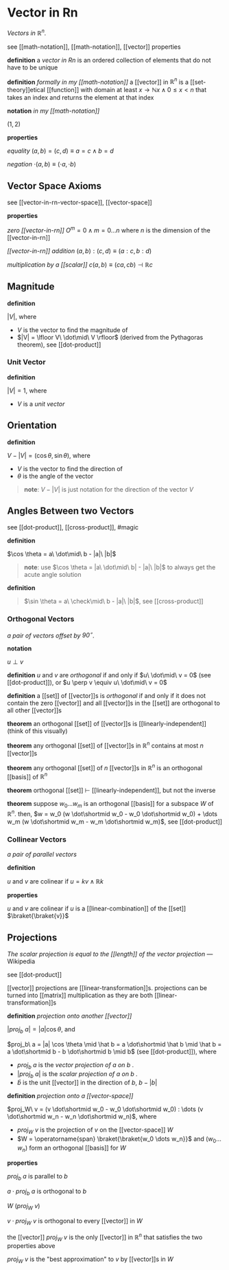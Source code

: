 # Vector in Rn

_Vectors in $\mathbb R^n$._

see [[math-notation]], [[math-notation]], [[vector]] properties

**definition** a _vector in Rn_ is an ordered collection of elements that do not have to be unique

**definition** _formally in my [[math-notation]]_ a [[vector]] in $\mathbb R^n$ is a [[set-theory]]etical [[function]] with domain at least $x \rightarrow \mathbb N x \land 0 \le x < n$ that takes an index and returns the element at that index

**notation** _in my [[math-notation]]_

$(1, 2)$

**properties**

_equality_ $(a, b) = (c, d) \equiv a = c \land b = d$

_negation_ $\cdot(a, b) \equiv (\cdot a, \cdot b)$

## Vector Space Axioms

see [[vector-in-rn-vector-space]], [[vector-space]]

**properties**

_zero [[vector-in-rn]]_ $O^m = 0 \land m = 0 \dots n$ where $n$ is the dimension of the [[vector-in-rn]]

_[[vector-in-rn]] addition_ $(a, b) : (c, d) \equiv (a : c, b : d)$

_multiplication by a [[scalar]]_ $c(a, b) \equiv (ca, cb) \dashv \mathbb R c$

## Magnitude

**definition**

$|V|$, where

- $V$ is the vector to find the magnitude of
- $|V| = \lfloor V\ \dot\mid\ V \rfloor$ (derived from the Pythagoras theorem), see [[dot-product]]

### Unit Vector

**definition**

$|V| = 1$, where

- $V$ is a _unit vector_

## Orientation

**definition**

$V - |V| = (\cos \theta, \sin \theta)$, where

- $V$ is the vector to find the direction of
- $\theta$ is the angle of the vector

> **note**: $V - |V|$ is just notation for the direction of the vector $V$

## Angles Between two Vectors

see [[dot-product]], [[cross-product]], #magic

**definition**

$\cos \theta = a\ \dot\mid\ b - |a|\ |b|$

> **note**: use $\cos \theta = |a\ \dot\mid\ b| - |a|\ |b|$ to always get the acute angle solution

**definition**

> $\sin \theta = a\ \check\mid\ b - |a|\ |b|$, see [[cross-product]]

### Orthogonal Vectors

_a pair of vectors offset by $90^\circ$._

**notation**

$u \perp v$

**definition** $u$ and $v$ are _orthogonal_ if and only if $u\ \dot\mid\ v = 0$ (see [[dot-product]]), or $u \perp v \equiv u\ \dot\mid\ v = 0$

**definition** a [[set]] of [[vector]]s is _orthogonal_ if and only if it does not contain the zero [[vector]] and all [[vector]]s in the [[set]] are orthogonal to all other [[vector]]s

**theorem** an orthogonal [[set]] of [[vector]]s is [[linearly-independent]] (think of this visually)

**theorem** any orthogonal [[set]] of [[vector]]s in $\mathbb R^n$ contains at most $n$ [[vector]]s

**theorem** any orthogonal [[set]] of $n$ [[vector]]s in $\mathbb R^n$ is an orthogonal [[basis]] of $\mathbb R^n$

**theorem** orthogonal [[set]] $\vdash$ [[linearly-independent]], but not the inverse

**theorem** suppose $w_0 \dots w_m$ is an orthogonal [[basis]] for a subspace $W$ of $\mathbb R^n$. then, $w = w_0 (w \dot\shortmid w_0 - w_0 \dot\shortmid w_0) + \dots w_m (w \dot\shortmid w_m - w_m \dot\shortmid w_m)$, see [[dot-product]]

### Collinear Vectors

_a pair of parallel vectors_

**definition**

$u$ and $v$ are colinear if $u = kv \land \mathbb R k$

**properties**

$u$ and $v$ are colinear if $u$ is a [[linear-combination]] of the [[set]] $\braket{\braket{v}}$

## Projections

_The scalar projection is equal to the [[length]] of the vector projection_ &mdash; Wikipedia

see [[dot-product]]

[[vector]] projections are [[linear-transformation]]s. projections can be turned into [[matrix]] multiplication as they are both [[linear-transformation]]s

**definition** _projection onto another [[vector]]_

$|proj_b\ a| = |a| \cos \theta$, and

$proj_b\ a = |a| \cos \theta \mid \hat b = a \dot\shortmid \hat b \mid \hat b = a \dot\shortmid b - b \dot\shortmid b \mid b$ (see [[dot-product]]), where

- $proj_b\ a$ is the _vector projection of $a$ on $b$ ._
- $|proj_b\ a|$ is the _scalar projection of $a$ on $b$ ._
- $\hat b$ is the unit [[vector]] in the direction of $b$, $b - |b|$

**definition** _projection onto a [[vector-space]]_

$proj_W\ v = (v \dot\shortmid w_0 - w_0 \dot\shortmid w_0) : \dots (v \dot\shortmid w_n - w_n \dot\shortmid w_n)$, where

- $proj_W\ v$ is the projection of $v$ on the [[vector-space]] $W$
- $W = \operatorname{span} \braket{\braket{w_0 \dots w_n}}$ and $(w_0 \dots w_n)$ form an orthogonal [[basis]] for $W$

**properties**

$proj_b\ a$ is parallel to $b$

$a \cdot proj_b\ a$ is orthogonal to $b$

$W\ (proj_W\ v)$

$v \cdot proj_W\ v$ is orthogonal to every [[vector]] in $W$

the [[vector]] $proj_W\ v$ is the only [[vector]] in $\mathbb R^n$ that satisfies the two properties above

$proj_W\ v$ is the "best approximation" to $v$ by [[vector]]s in $W$
